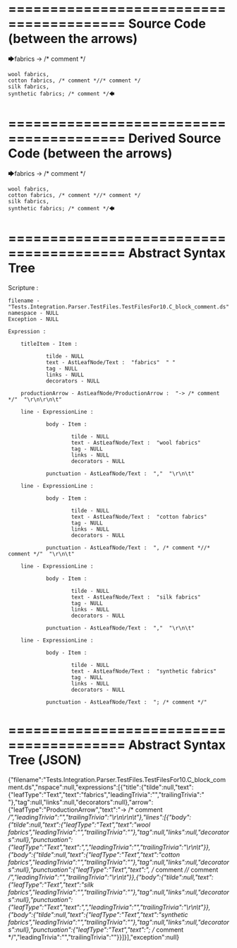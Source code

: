 ========================================
Source Code (between the arrows)
========================================

🡆fabrics -> /* comment */

	wool fabrics,
	cotton fabrics, /* comment *//* comment */
	silk fabrics,
	synthetic fabrics; /* comment */🡄

========================================
Derived Source Code (between the arrows)
========================================

🡆fabrics -> /* comment */

	wool fabrics,
	cotton fabrics, /* comment *//* comment */
	silk fabrics,
	synthetic fabrics; /* comment */🡄

========================================
Abstract Syntax Tree
========================================

Scripture : 

    filename - "Tests.Integration.Parser.TestFiles.TestFilesFor10.C_block_comment.ds"
    namespace - NULL
    Exception - NULL

    Expression : 
    
        titleItem - Item : 
            
                tilde - NULL
                text - AstLeafNode/Text :  "fabrics"  " "
                tag - NULL
                links - NULL
                decorators - NULL
            
        productionArrow - AstLeafNode/ProductionArrow :  "-> /* comment */"  "\r\n\r\n\t"
    
        line - ExpressionLine : 
            
                body - Item : 
                    
                        tilde - NULL
                        text - AstLeafNode/Text :  "wool fabrics" 
                        tag - NULL
                        links - NULL
                        decorators - NULL
                    
                punctuation - AstLeafNode/Text :  ","  "\r\n\t"
            
        line - ExpressionLine : 
            
                body - Item : 
                    
                        tilde - NULL
                        text - AstLeafNode/Text :  "cotton fabrics" 
                        tag - NULL
                        links - NULL
                        decorators - NULL
                    
                punctuation - AstLeafNode/Text :  ", /* comment *//* comment */"  "\r\n\t"
            
        line - ExpressionLine : 
            
                body - Item : 
                    
                        tilde - NULL
                        text - AstLeafNode/Text :  "silk fabrics" 
                        tag - NULL
                        links - NULL
                        decorators - NULL
                    
                punctuation - AstLeafNode/Text :  ","  "\r\n\t"
            
        line - ExpressionLine : 
            
                body - Item : 
                    
                        tilde - NULL
                        text - AstLeafNode/Text :  "synthetic fabrics" 
                        tag - NULL
                        links - NULL
                        decorators - NULL
                    
                punctuation - AstLeafNode/Text :  "; /* comment */" 
            
    
========================================
Abstract Syntax Tree (JSON)
========================================

{"filename":"Tests.Integration.Parser.TestFiles.TestFilesFor10.C_block_comment.ds","nspace":null,"expressions":[{"title":{"tilde":null,"text":{"leafType":"Text","text":"fabrics","leadingTrivia":"","trailingTrivia":" "},"tag":null,"links":null,"decorators":null},"arrow":{"leafType":"ProductionArrow","text":"-> /* comment */","leadingTrivia":"","trailingTrivia":"\r\n\r\n\t"},"lines":[{"body":{"tilde":null,"text":{"leafType":"Text","text":"wool fabrics","leadingTrivia":"","trailingTrivia":""},"tag":null,"links":null,"decorators":null},"punctuation":{"leafType":"Text","text":",","leadingTrivia":"","trailingTrivia":"\r\n\t"}},{"body":{"tilde":null,"text":{"leafType":"Text","text":"cotton fabrics","leadingTrivia":"","trailingTrivia":""},"tag":null,"links":null,"decorators":null},"punctuation":{"leafType":"Text","text":", /* comment *//* comment */","leadingTrivia":"","trailingTrivia":"\r\n\t"}},{"body":{"tilde":null,"text":{"leafType":"Text","text":"silk fabrics","leadingTrivia":"","trailingTrivia":""},"tag":null,"links":null,"decorators":null},"punctuation":{"leafType":"Text","text":",","leadingTrivia":"","trailingTrivia":"\r\n\t"}},{"body":{"tilde":null,"text":{"leafType":"Text","text":"synthetic fabrics","leadingTrivia":"","trailingTrivia":""},"tag":null,"links":null,"decorators":null},"punctuation":{"leafType":"Text","text":"; /* comment */","leadingTrivia":"","trailingTrivia":""}}]}],"exception":null}
